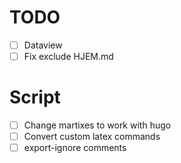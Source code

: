 # TODO
- [ ] Dataview
- [ ] Fix exclude HJEM.md

# Script
- [ ] Change martixes to work with hugo
- [ ] Convert custom latex commands
- [ ] export-ignore comments
